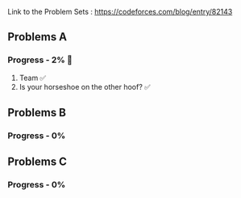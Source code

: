 Link to the Problem Sets : https://codeforces.com/blog/entry/82143
## Problems A
### Progress - 2% 🚧
1. Team ✅
2. Is your horseshoe on the other hoof? ✅

## Problems B
### Progress - 0%

## Problems C
### Progress - 0%